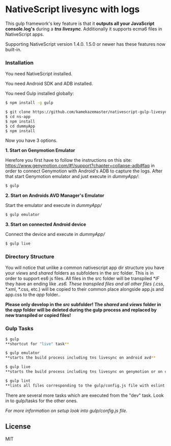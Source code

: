 # NativeScript livesync with logs

This gulp framework's key feature is that it **outputs all your JavaScript console.log's** during a ***tns livesync***. Additionally it supports ecma6 files in NativeScript apps.

Supporting NativeScript version 1.4.0. 1.5.0 or newer has these features now built-in.

### Installation

You need NativeScript installed.

You need Android SDK and ADB installed.

You need Gulp installed globally:

```sh
$ npm install -g gulp
```

```sh
$ git clone https://github.com/kamekazemaster/nativescript-gulp-livesync.git ns-app
$ cd ns-app
$ npm install
$ cd dummyApp
$ npm install
```

Now you have 3 options.

**1. Start on Genymotion Emulator**

Herefore you first have to follow the instructions on this site: https://www.genymotion.com/#!/support?chapter=collapse-adb#faq 
in order to connect Genymotion with Android's ADB to capture the logs. After that start Genymotion emulator and just execute in *dummyApp/*:
```sh
$ gulp
```

**2. Start on Androids AVD Manager's Emulator**

Start the emulator and execute in *dummyApp/*
```sh
$ gulp emulator
```

**3. Start on connected Android device**

Connect the device and execute in *dummyApp/*
```sh
$ gulp live
```

### Directory Structure

You will notice that unlike a common nativescript app dir structure you have your *views* and *shared* folders as subfolders in 
the *src* folder. This is in order to support es6 js files. All files in the src folder will be transpiled **IF* they have an ending like 
*.es6. These transpiled files and all other files (*.css, *.xml, *.css, etc.) will be copied to their common place alongside app.js and 
app.css to the *app* folder..

**Please only develop in the *src* subfolder! The *shared* and *views* folder in the *app* folder will be deleted during the gulp process 
and replaced by new transpiled or copied files!**

### Gulp Tasks
 
```sh
$ gulp
**shortcut for "live" task**
```
```sh
$ gulp emulator
**starts the build process including tns livesync on android avd**
```
```sh
$ gulp live
**starts the build process including tns livesync on genymotion or on connected device**
```
```sh
$ gulp lint
**lints all files corresponding to the gulp/config.js file with eslint (eslint config is in .eslintrc file)**
```

There are several more tasks which are executed from the "dev" task. Look in to gulp/tasks for the other ones.

*For more information on setup look into gulp/config.js file.*

License
----

MIT
